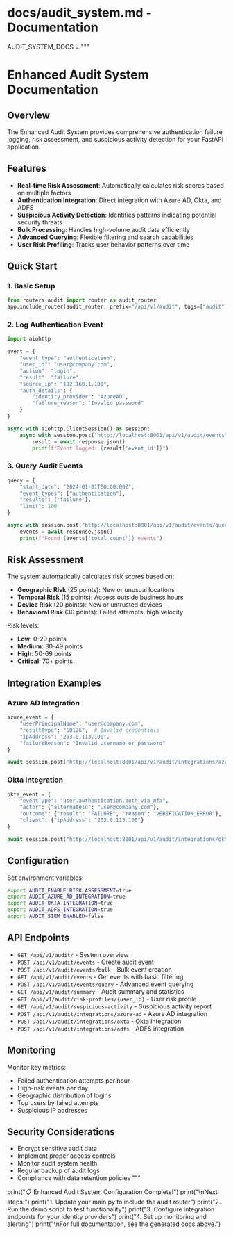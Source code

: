 # docs/audit_system.md - Documentation

AUDIT_SYSTEM_DOCS = """
# Enhanced Audit System Documentation

## Overview
The Enhanced Audit System provides comprehensive authentication failure logging, risk assessment, and suspicious activity detection for your FastAPI application.

## Features
- **Real-time Risk Assessment**: Automatically calculates risk scores based on multiple factors
- **Authentication Integration**: Direct integration with Azure AD, Okta, and ADFS
- **Suspicious Activity Detection**: Identifies patterns indicating potential security threats
- **Bulk Processing**: Handles high-volume audit data efficiently
- **Advanced Querying**: Flexible filtering and search capabilities
- **User Risk Profiling**: Tracks user behavior patterns over time

## Quick Start

### 1. Basic Setup
```python
from routers.audit import router as audit_router
app.include_router(audit_router, prefix="/api/v1/audit", tags=["audit"])
```

### 2. Log Authentication Event
```python
import aiohttp

event = {
    "event_type": "authentication",
    "user_id": "user@company.com",
    "action": "login",
    "result": "failure",
    "source_ip": "192.168.1.100",
    "auth_details": {
        "identity_provider": "AzureAD",
        "failure_reason": "Invalid password"
    }
}

async with aiohttp.ClientSession() as session:
    async with session.post("http://localhost:8001/api/v1/audit/events", json=event) as response:
        result = await response.json()
        print(f"Event logged: {result['event_id']}")
```

### 3. Query Audit Events
```python
query = {
    "start_date": "2024-01-01T00:00:00Z",
    "event_types": ["authentication"],
    "results": ["failure"],
    "limit": 100
}

async with session.post("http://localhost:8001/api/v1/audit/events/query", json=query) as response:
    events = await response.json()
    print(f"Found {events['total_count']} events")
```

## Risk Assessment

The system automatically calculates risk scores based on:

- **Geographic Risk** (25 points): New or unusual locations
- **Temporal Risk** (15 points): Access outside business hours
- **Device Risk** (20 points): New or untrusted devices
- **Behavioral Risk** (30 points): Failed attempts, high velocity

Risk levels:
- **Low**: 0-29 points
- **Medium**: 30-49 points  
- **High**: 50-69 points
- **Critical**: 70+ points

## Integration Examples

### Azure AD Integration
```python
azure_event = {
    "userPrincipalName": "user@company.com",
    "resultType": "50126",  # Invalid credentials
    "ipAddress": "203.0.113.100",
    "failureReason": "Invalid username or password"
}

await session.post("http://localhost:8001/api/v1/audit/integrations/azure-ad", json=azure_event)
```

### Okta Integration
```python
okta_event = {
    "eventType": "user.authentication.auth_via_mfa",
    "actor": {"alternateId": "user@company.com"},
    "outcome": {"result": "FAILURE", "reason": "VERIFICATION_ERROR"},
    "client": {"ipAddress": "203.0.113.100"}
}

await session.post("http://localhost:8001/api/v1/audit/integrations/okta", json=okta_event)
```

## Configuration

Set environment variables:
```bash
export AUDIT_ENABLE_RISK_ASSESSMENT=true
export AUDIT_AZURE_AD_INTEGRATION=true
export AUDIT_OKTA_INTEGRATION=true
export AUDIT_ADFS_INTEGRATION=true
export AUDIT_SIEM_ENABLED=false
```

## API Endpoints

- `GET /api/v1/audit/` - System overview
- `POST /api/v1/audit/events` - Create audit event
- `POST /api/v1/audit/events/bulk` - Bulk event creation
- `GET /api/v1/audit/events` - Get events with basic filtering
- `POST /api/v1/audit/events/query` - Advanced event querying
- `GET /api/v1/audit/summary` - Audit summary and statistics
- `GET /api/v1/audit/risk-profiles/{user_id}` - User risk profile
- `GET /api/v1/audit/suspicious-activity` - Suspicious activity report
- `POST /api/v1/audit/integrations/azure-ad` - Azure AD integration
- `POST /api/v1/audit/integrations/okta` - Okta integration
- `POST /api/v1/audit/integrations/adfs` - ADFS integration

## Monitoring

Monitor key metrics:
- Failed authentication attempts per hour
- High-risk events per day
- Geographic distribution of logins
- Top users by failed attempts
- Suspicious IP addresses

## Security Considerations

- Encrypt sensitive audit data
- Implement proper access controls
- Monitor audit system health
- Regular backup of audit logs
- Compliance with data retention policies
"""

print("📋 Enhanced Audit System Configuration Complete!")
print("\nNext steps:")
print("1. Update your main.py to include the audit router")
print("2. Run the demo script to test functionality")
print("3. Configure integration endpoints for your identity providers")
print("4. Set up monitoring and alerting")
print("\nFor full documentation, see the generated docs above.")